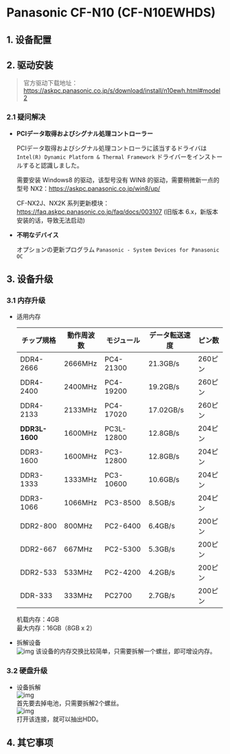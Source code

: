 # Panasonic CF-N10 (CF-N10EWHDS)

## 1. 设备配置

## 2. 驱动安装

> 官方驱动下载地址：https://askpc.panasonic.co.jp/s/download/install/n10ewh.html#model2

### 2.1 疑问解决

- **PCIデータ取得およびシグナル処理コントローラー**

  PCIデータ取得およびシグナル処理コントローラに該当するドライバは`Intel(R) Dynamic Platform & Thermal Framework` ドライバーをインストールすると認識しました。

  需要安装 Windows8 的驱动，该型号没有 WIN8 的驱动，需要稍微新一点的型号 NX2：https://askpc.panasonic.co.jp/win8/up/

  CF-NX2J、NX2K 系列更新模块：https://faq.askpc.panasonic.co.jp/faq/docs/003107 (旧版本 6.x，新版本安装的话，导致无法启动)

- **不明なデバイス**

  オプションの更新プログラム `Panasonic - System Devices for Panasonic OC`

## 3. 设备升级

### 3.1 内存升级

- 适用内存

  | チップ規格     | 動作周波数 | モジュール | データ転送速度 | ピン数  |
  | -------------- | ---------- | ---------- | -------------- | ------- |
  | DDR4-2666      | 2666MHz    | PC4-21300  | 21.3GB/s       | 260ピン |
  | DDR4-2400      | 2400MHz    | PC4-19200  | 19.2GB/s       | 260ピン |
  | DDR4-2133      | 2133MHz    | PC4-17020  | 17.02GB/s      | 260ピン |
  | **DDR3L-1600** | 1600MHz    | PC3L-12800 | 12.8GB/s       | 204ピン |
  | DDR3-1600      | 1600MHz    | PC3-12800  | 12.8GB/s       | 204ピン |
  | DDR3-1333      | 1333MHz    | PC3-10600  | 10.6GB/s       | 204ピン |
  | DDR3-1066      | 1066MHz    | PC3-8500   | 8.5GB/s        | 204ピン |
  | DDR2-800       | 800MHz     | PC2-6400   | 6.4GB/s        | 200ピン |
  | DDR2-667       | 667MHz     | PC2-5300   | 5.3GB/s        | 200ピン |
  | DDR2-533       | 533MHz     | PC2-4200   | 4.2GB/s        | 200ピン |
  | DDR-333        | 333MHz     | PC2700     | 2.7GB/s        | 200ピン |

  机载内存：4GB  
  最大内存：16GB（8GB x 2）

- 拆解设备  
  ![img](https://sysbloblog.com/wp-content/uploads/2021/09/img_2776-scaled-e1631353003498-2-1024x768.jpg)
  该设备的内存交换比较简单，只需要拆解一个螺丝，即可增设内存。

### 3.2 硬盘升级

- 设备拆解  
  ![img](https://office-mos.com/wp-content/uploads/2020/05/IMG_4760-2.jpg)  
  首先要去掉电池，只需要拆解2个螺丝。  
  ![img](https://office-mos.com/wp-content/uploads/2020/05/IMG_4764.jpg)  
  打开该连接，就可以抽出HDD。

## 4. 其它事项
